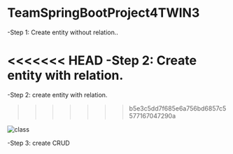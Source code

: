 # TeamSpringBootProject4TWIN3

-Step 1: Create entity without relation..

<<<<<<< HEAD
-Step 2: Create entity with relation.
=======

-Step 2: create entity with relation.

>>>>>>> b5e3c5dd7f685e6a756bd6857c5577167047290a

![class](https://user-images.githubusercontent.com/62067806/137731646-f205f50d-2a9c-4857-bfd7-bfa0ae2f5a94.png)

-Step 3: create CRUD 
